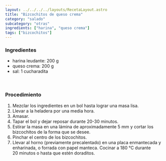```yaml
---
layout: ../../../../layouts/RecetaLayout.astro
title: "Bizcochitos de queso crema"
category: "salado"
subcategory: "otras"
ingredients: ["harina", "queso crema"]
tags: ["bizcochitos"]
---
```


<!-- ## Bizcochitos de queso crema -->

### Ingredientes

- harina leudante: 200 g
- queso crema: 200 g
- sal: 1 cucharadita
<br><br><br>

### Procedimiento

1. Mezclar los ingredientes en un bol hasta lograr una masa lisa.
2. Llevar a la heladera por una media hora.
3. Amasar.
4. Tapar el bol y dejar reposar durante 20-30 minutos.
5. Estirar la masa en una lámina de aproximadamente 5 mm y cortar los bizcochitos de la forma que se desee.
6. Pinchar el centro de los bizcochitos.
7. Llevar al horno (previamente precalentado) en una placa enmantecada y enharinada, o forrada con papel manteca. Cocinar a 180 °C durante 20 minutos o hasta que estén doraditos.
